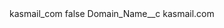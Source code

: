 <?xml version="1.0" encoding="UTF-8"?>
<CustomMetadata xmlns="http://soap.sforce.com/2006/04/metadata" xmlns:xsi="http://www.w3.org/2001/XMLSchema-instance" xmlns:xsd="http://www.w3.org/2001/XMLSchema">
    <label>kasmail_com</label>
    <protected>false</protected>
    <values>
        <field>Domain_Name__c</field>
        <value xsi:type="xsd:string">kasmail.com</value>
    </values>
</CustomMetadata>
